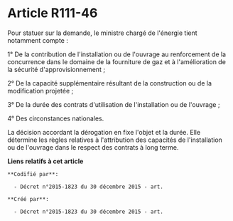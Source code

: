 # Article R111-46

Pour statuer sur la demande, le ministre chargé de l'énergie tient notamment compte :

1° De la contribution de l'installation ou de l'ouvrage au renforcement de la concurrence dans le domaine de la fourniture de
gaz et à l'amélioration de la sécurité d'approvisionnement ;

2° De la capacité supplémentaire résultant de la construction ou de la modification projetée ;

3° De la durée des contrats d'utilisation de l'installation ou de l'ouvrage ;

4° Des circonstances nationales.

La décision accordant la dérogation en fixe l'objet et la durée. Elle détermine les règles relatives à l'attribution des
capacités de l'installation ou de l'ouvrage dans le respect des contrats à long terme.

**Liens relatifs à cet article**

	**Codifié par**:

	  - Décret n°2015-1823 du 30 décembre 2015 - art.

	**Créé par**:

	  - Décret n°2015-1823 du 30 décembre 2015 - art.

